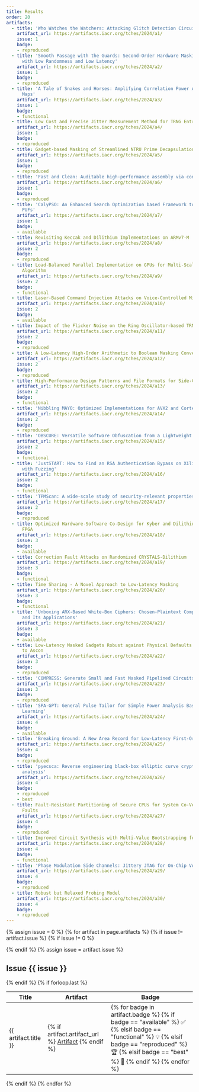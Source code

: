 ```yaml
---
title: Results
order: 20
artifacts:
  - title: 'Who Watches the Watchers: Attacking Glitch Detection Circuits'
    artifact_url: https://artifacts.iacr.org/tches/2024/a1/
    issue: 1
    badge:
    - reproduced
  - title: 'Smooth Passage with the Guards: Second-Order Hardware Masking of the AES
      with Low Randomness and Low Latency'
    artifact_url: https://artifacts.iacr.org/tches/2024/a2/
    issue: 1
    badge:
    - reproduced
  - title: 'A Tale of Snakes and Horses: Amplifying Correlation Power Analysis on Quadratic
      Maps'
    artifact_url: https://artifacts.iacr.org/tches/2024/a3/
    issue: 1
    badge:
    - functional
  - title: Low Cost and Precise Jitter Measurement Method for TRNG Entropy Assessment
    artifact_url: https://artifacts.iacr.org/tches/2024/a4/
    issue: 1
    badge:
    - reproduced
  - title: Gadget-based Masking of Streamlined NTRU Prime Decapsulation in Hardware
    artifact_url: https://artifacts.iacr.org/tches/2024/a5/
    issue: 1
    badge:
    - reproduced
  - title: 'Fast and Clean: Auditable high-performance assembly via constraint solving'
    artifact_url: https://artifacts.iacr.org/tches/2024/a6/
    issue: 1
    badge:
    - reproduced
  - title: 'CalyPSO: An Enhanced Search Optimization based Framework to Model Delay-based
      PUFs'
    artifact_url: https://artifacts.iacr.org/tches/2024/a7/
    issue: 1
    badge:
    - available
  - title: Revisiting Keccak and Dilithium Implementations on ARMv7-M
    artifact_url: https://artifacts.iacr.org/tches/2024/a8/
    issue: 2
    badge:
    - reproduced
  - title: Load-Balanced Parallel Implementation on GPUs for Multi-Scalar Multiplication
      Algorithm
    artifact_url: https://artifacts.iacr.org/tches/2024/a9/
    issue: 2
    badge:
    - functional
  - title: Laser-Based Command Injection Attacks on Voice-Controlled Microphone Arrays
    artifact_url: https://artifacts.iacr.org/tches/2024/a10/
    issue: 2
    badge:
    - available
  - title: Impact of the Flicker Noise on the Ring Oscillator-based TRNGs
    artifact_url: https://artifacts.iacr.org/tches/2024/a11/
    issue: 2
    badge:
    - reproduced
  - title: A Low-Latency High-Order Arithmetic to Boolean Masking Conversion
    artifact_url: https://artifacts.iacr.org/tches/2024/a12/
    issue: 2
    badge:
    - reproduced
  - title: High-Performance Design Patterns and File Formats for Side-Channel Analysis
    artifact_url: https://artifacts.iacr.org/tches/2024/a13/
    issue: 2
    badge:
    - functional
  - title: 'Nibbling MAYO: Optimized Implementations for AVX2 and Cortex-M4'
    artifact_url: https://artifacts.iacr.org/tches/2024/a14/
    issue: 2
    badge:
    - reproduced
  - title: 'OBSCURE: Versatile Software Obfuscation from a Lightweight Secure Element'
    artifact_url: https://artifacts.iacr.org/tches/2024/a15/
    issue: 2
    badge:
    - functional
  - title: 'JustSTART: How to Find an RSA Authentication Bypass on Xilinx UltraScale(+)
      with Fuzzing'
    artifact_url: https://artifacts.iacr.org/tches/2024/a16/
    issue: 2
    badge:
    - functional
  - title: 'TPMScan: A wide-scale study of security-relevant properties of TPM 2.0 chips'
    artifact_url: https://artifacts.iacr.org/tches/2024/a17/
    issue: 2
    badge:
    - reproduced
  - title: Optimized Hardware-Software Co-Design for Kyber and Dilithium on RISC-V SoC
      FPGA
    artifact_url: https://artifacts.iacr.org/tches/2024/a18/
    issue: 3
    badge:
    - available
  - title: Correction Fault Attacks on Randomized CRYSTALS-Dilithium
    artifact_url: https://artifacts.iacr.org/tches/2024/a19/
    issue: 3
    badge:
    - functional
  - title: Time Sharing - A Novel Approach to Low-Latency Masking
    artifact_url: https://artifacts.iacr.org/tches/2024/a20/
    issue: 3
    badge:
    - functional
  - title: 'Unboxing ARX-Based White-Box Ciphers: Chosen-Plaintext Computation Analysis
      and Its Applications'
    artifact_url: https://artifacts.iacr.org/tches/2024/a21/
    issue: 3
    badge:
    - available
  - title: Low-Latency Masked Gadgets Robust against Physical Defaults with Application
      to Ascon
    artifact_url: https://artifacts.iacr.org/tches/2024/a22/
    issue: 3
    badge:
    - reproduced
  - title: 'COMPRESS: Generate Small and Fast Masked Pipelined Circuits'
    artifact_url: https://artifacts.iacr.org/tches/2024/a23/
    issue: 3
    badge:
    - reproduced
  - title: 'SPA-GPT: General Pulse Tailor for Simple Power Analysis Based on Reinforcement
      Learning'
    artifact_url: https://artifacts.iacr.org/tches/2024/a24/
    issue: 4
    badge:
    - available
  - title: 'Breaking Ground: A New Area Record for Low-Latency First-Order Masked SHA-3'
    artifact_url: https://artifacts.iacr.org/tches/2024/a25/
    issue: 4
    badge:
    - reproduced
  - title: 'pyecsca: Reverse engineering black-box elliptic curve cryptography via side-channel
      analysis'
    artifact_url: https://artifacts.iacr.org/tches/2024/a26/
    issue: 4
    badge:
    - reproduced
    - best
  - title: Fault-Resistant Partitioning of Secure CPUs for System Co-Verification against
      Faults
    artifact_url: https://artifacts.iacr.org/tches/2024/a27/
    issue: 4
    badge:
    - reproduced
  - title: Improved Circuit Synthesis with Multi-Value Bootstrapping for FHEW-like Schemes
    artifact_url: https://artifacts.iacr.org/tches/2024/a28/
    issue: 4
    badge:
    - functional
  - title: 'Phase Modulation Side Channels: Jittery JTAG for On-Chip Voltage Measurements'
    artifact_url: https://artifacts.iacr.org/tches/2024/a29/
    issue: 4
    badge:
    - reproduced
  - title: Robust but Relaxed Probing Model
    artifact_url: https://artifacts.iacr.org/tches/2024/a30/
    issue: 4
    badge:
    - reproduced
---
```


{% assign issue = 0 %}
{% for artifact in page.artifacts %}
  {% if issue != artifact.issue %}
  	{% if issue != 0 %}
  </tbody>
</table>
  	{% endif %}
  	{% assign issue = artifact.issue %}
<h2>Issue {{ issue }}</h2>
<table>
  <thead>
    <tr>
      <th>Title</th>
      <th>Artifact</th>
      <th>Badge</th>
    </tr>
  </thead>
  <tbody>
  {% endif %}
<tr>
  <td>
    {{ artifact.title }}
  </td>
  <td>
    {% if artifact.artifact_url %}
      <a href="{{artifact.artifact_url}}">Artifact</a>
    {% endif %}
  </td>
  <td>
  {% for badge in artifact.badge %}
      {% if badge == "available" %}
          <span title="IACR CHES Artifacts Available">✅</span>
      {% elsif badge == "functional" %}
          <span title="IACR CHES Artifacts Functional">💡</span>
      {% elsif badge == "reproduced" %}
          <span title="IACR CHES Artifacts Reproduced">🏆</span>
      {% elsif badge == "best" %}
          <span title="IACR CHES Best Artifact Award">🥇</span>
      {% endif %}
  {% endfor %}
  </td>
</tr>
  {% if forloop.last %}
  </tbody>
</table>
  {% endif %}
{% endfor %}
